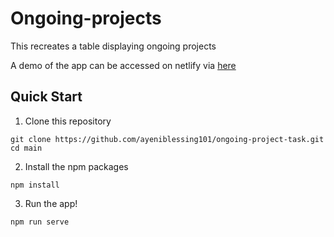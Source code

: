 # Ongoing-projects

This recreates a table displaying ongoing projects

A demo of the app can be accessed on netlify via [here](https://5fbc2bd2f918d44cab2fe08d--nifty-noyce-80a6d6.netlify.app)

## Quick Start

1. Clone this repository

```
git clone https://github.com/ayeniblessing101/ongoing-project-task.git
cd main
```

2. Install the npm packages

```
npm install
```

3. Run the app!

```
npm run serve
```
